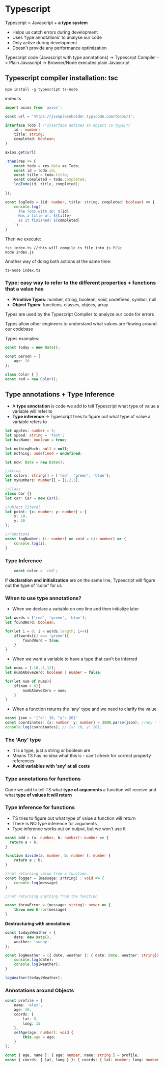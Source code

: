 # Typescript

Typescript = Javascript + **a type system**

* Helps us catch errors during development
* Uses 'type annotations' to analyse our code
* Only active during development
* Doesn't provide any performance optimization

Typescript code (Javascript with type annotations) -> Typescript Compiler -> Plain Javascript -> Browser/Node executes plain Javascript

## Typescript compiler installation: tsc

    npm install -g typescript ts-node

index.ts
```typescript
import axios from 'axios';

const url = 'https://jsonplaceholder.typicode.com/todos/1';

interface Todo { /*interface defines an object (a type)*/
    id : number;
    title: string;
    completed: boolean;
}

axios.get(url)

.then(res => {
    const todo = res.data as Todo;
    const id = todo.id;
    const title = todo.title;
    const completed = todo.completed;
    logTodo(id, title, completed);
    
});

const logTodo = (id: number, title: string, completed: boolean) => {
    console.log(`
      The Todo with ID: ${id}
      Has a title of: ${title}
      Is it finished? ${completed}
    `)
}
```

Then we execute:

    tsc index.ts //this will compile ts file into js file
    node index.js

Another way of doing both actions at the same time:

    ts-node index.ts

### Type: easy way to refer to the different properties + functions that a value has
* **Primitive Types**: number, string, boolean, void, undefined, symbol, null
* **Object Types**: functions, classes, objecs, array

Types are used by the Typescript Compiler to analyze our code for errors

Types allow other engineers to understand what values are flowing around our codebase

Types examples:
```typescript
const today = new Date();

const person = {
    age: 20
};

class Color { }
const red = new Color();
```

## Type annotations + Type Inference
* A **type annotation** is code we add to tell Typescript what type of value a variable will refer to
* **Type inference** -> Typescript tries to figure out what type of value a variable refers to

```typescript
let apples: number = 5;
let speed: string = 'fast';
let hasName: boolean = true;

let nothingMuch: null = null;
let nothing: undefined = undefined;

let now: Date = new Date();

//Array
let colors: string[] = ['red', 'green', 'blue'];
let myNumbers: number[] = [1,2,3];

//Class
class Car {}
let car: Car = new Car();

//Object literal
let point: {x: number; y: number} = {
    x: 10,
    y: 20
};

//Functions
const logNumber: (i: number) => void = (i: number) => {
    console.log(i);
}
```

### Type Inference
```typescript
    const color = 'red';
```
If **declaration and initialization** are on the same line, Typescript will figure out the type of 'color' for us

### When to use type annotations?
* When we declare a variable on one line and then initialize later

```typescript
let words = ['red', 'green', 'blue'];
let foundWord: boolean;

for(let i = 0; i < words.length; i++){
    if(words[i] === 'green'){
        foundWord = true;
    }
}
```
* When we want a variable to have a type that can't be inferred
```typescript
let nums = [-10,-1,12];
let numbAboveZero: boolean | number = false;

for(let num of nums){
    if(num > 0){
        numbAboveZero = num;
    }
}
```
* When a function returns the 'any' type and we need to clarify the value

```typescript
const json = '{"x": 10, "y": 20}'
const coordinates: {x: number; y: number} = JSON.parse(json); //any - ts doesn't know which type JSON.parse will return
console.log(coordinates); // {x: 10, y: 20};
```

### The 'Any' type
* It is a type, just a string or boolean are
* Means TS has no idea what this is - can't check for correct property references
* **Avoid variables with 'any' at all costs** 

### Type annotations for functions
Code we add to tell TS what **type of arguments** a function will receive and what **type of values it will return**

### Type inference for functions
* TS tries to figure out what type of value a function will return
* There is NO type inference for arguments
* Type inference works out on output, but we won't use it

```typescript
const add = (a: number, b: number): number => {
  return a + b;
}

function divide(a: number, b: number ): number {
    return a / b;
}

//not returning value from a function
const logger = (message: srtring) : void => {
    console.log(message)
}

//not returning anything from the function

const throwError = (message: string): never => {
    throw new Error(message)
}
```

**Destructuring with annotations**
```typescript
const todaysWeather = {
    date: new Date(),
    weather: 'sunny'
};

const logWeather = ({ date, weather }: { date: Date, weather: string}): void => {
    console.log(date);
    console.log(weather);
}

logWeather(todaysWeather);
```

### Annotations around Objects
```typescript
const profile = {
    name: 'alex',
    age: 20,
    coords: {
        lat: 0,
        long: 15
    },
    setAge(age: number): void {
        this.age = age;
    }
};

const { age, name }: { age: number; name: string } = profile;
const { coords: { lat, long } }: { coords: { lat: number; long: number } } = profile;
```







